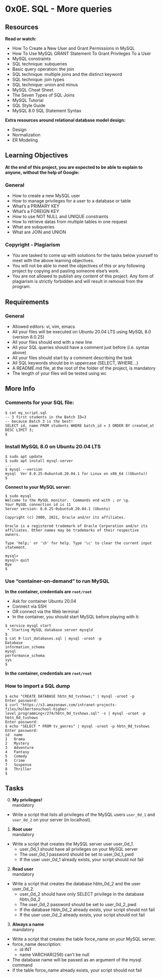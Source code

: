 # 0x0E. SQL - More queries

## Resources
**Read or watch:** <br>
- How To Create a New User and Grant Permissions in MySQL
- How To Use MySQL GRANT Statement To Grant Privileges To a User
- MySQL constraints
- SQL technique: subqueries
- Basic query operation: the join
- SQL technique: multiple joins and the distinct keyword
- SQL technique: join types
- SQL technique: union and minus
- MySQL Cheat Sheet
- The Seven Types of SQL Joins
- MySQL Tutorial
- SQL Style Guide
- MySQL 8.0 SQL Statement Syntax

**Extra resources around relational database model design:** <br>
- Design
- Normalization
- ER Modeling

## Learning Objectives
**At the end of this project, you are expected to be able to explain to anyone, without the help of Google:**

### General
- How to create a new MySQL user
- How to manage privileges for a user to a database or table
- What’s a PRIMARY KEY
- What’s a FOREIGN KEY
- How to use NOT NULL and UNIQUE constraints
- How to retrieve datas from multiple tables in one request
- What are subqueries
- What are JOIN and UNION

### Copyright - Plagiarism
- You are tasked to come up with solutions for the tasks below yourself to meet with the above learning objectives.
- You will not be able to meet the objectives of this or any following project by copying and pasting someone else’s work.
- You are not allowed to publish any content of this project.
Any form of plagiarism is strictly forbidden and will result in removal from the program.

## Requirements
### General
- Allowed editors: vi, vim, emacs
- All your files will be executed on Ubuntu 20.04 LTS using MySQL 8.0 (version 8.0.25)
- All your files should end with a new line
- All your SQL queries should have a comment just before (i.e. syntax above)
- All your files should start by a comment describing the task
- All SQL keywords should be in uppercase (SELECT, WHERE…)
- A README.md file, at the root of the folder of the project, is mandatory
- The length of your files will be tested using wc

## More Info
### Comments for your SQL file:
```MySQL
$ cat my_script.sql
-- 3 first students in the Batch ID=3
-- because Batch 3 is the best!
SELECT id, name FROM students WHERE batch_id = 3 ORDER BY created_at DESC LIMIT 3;
$
```

### Install MySQL 8.0 on Ubuntu 20.04 LTS
```MySQL
$ sudo apt update
$ sudo apt install mysql-server
...
$ mysql --version
mysql  Ver 8.0.25-0ubuntu0.20.04.1 for Linux on x86_64 ((Ubuntu))
$
```

**Connect to your MySQL server:**
```MySQL
$ sudo mysql
Welcome to the MySQL monitor.  Commands end with ; or \g.
Your MySQL connection id is 11
Server version: 8.0.25-0ubuntu0.20.04.1 (Ubuntu)

Copyright (c) 2000, 2021, Oracle and/or its affiliates.

Oracle is a registered trademark of Oracle Corporation and/or its
affiliates. Other names may be trademarks of their respective
owners.

Type 'help;' or '\h' for help. Type '\c' to clear the current input statement.

mysql>
mysql> quit
Bye
$
```

### Use “container-on-demand” to run MySQL
**In the container, credentials are `root/root`**
- Ask for container Ubuntu 20.04
- Connect via SSH
- OR connect via the Web terminal
- In the container, you should start MySQL before playing with it:
```MySQL
$ service mysql start                                                   
 * Starting MySQL database server mysqld 
$
$ cat 0-list_databases.sql | mysql -uroot -p                               
Database                                                                                   
information_schema                                                                         
mysql                                                                                      
performance_schema                                                                         
sys                      
$
```
**In the container, credentials are `root/root`**

### How to import a SQL dump
```MySQL
$ echo "CREATE DATABASE hbtn_0d_tvshows;" | mysql -uroot -p
Enter password: 
$ curl "https://s3.amazonaws.com/intranet-projects-files/holbertonschool-higher-level_programming+/274/hbtn_0d_tvshows.sql" -s | mysql -uroot -p hbtn_0d_tvshows
Enter password: 
$ echo "SELECT * FROM tv_genres" | mysql -uroot -p hbtn_0d_tvshows
Enter password: 
id  name
1   Drama
2   Mystery
3   Adventure
4   Fantasy
5   Comedy
6   Crime
7   Suspense
8   Thriller
$
```

## Tasks
0. **My privileges!** <br>
mandatory
- Write a script that lists all privileges of the MySQL users `user_0d_1` and `user_0d_2` on your server (in localhost).

1. **Root user** <br>
mandatory
- Write a script that creates the MySQL server user user_0d_1.
  - user_0d_1 should have all privileges on your MySQL server
  - The user_0d_1 password should be set to user_0d_1_pwd
  - If the user user_0d_1 already exists, your script should not fail

2. **Read user** <br>
mandatory
- Write a script that creates the database hbtn_0d_2 and the user user_0d_2.
  - user_0d_2 should have only SELECT privilege in the database hbtn_0d_2
  - The user_0d_2 password should be set to user_0d_2_pwd
  - If the database hbtn_0d_2 already exists, your script should not fail
  - If the user user_0d_2 already exists, your script should not fail

3. **Always a name** <br>
mandatory
- Write a script that creates the table force_name on your MySQL server.
- force_name description:
  - id INT
  - name VARCHAR(256) can’t be null
- The database name will be passed as an argument of the mysql command
- If the table force_name already exists, your script should not fail

